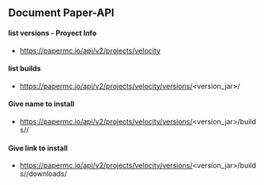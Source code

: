 ## Document Paper-API

#### list versions - Proyect Info
* https://papermc.io/api/v2/projects/velocity

#### list builds
* https://papermc.io/api/v2/projects/velocity/versions/<version_jar>/

#### Give name to install
* https://papermc.io/api/v2/projects/velocity/versions/<version_jar>/builds/<build>/ 

#### Give link to install
* https://papermc.io/api/v2/projects/velocity/versions/<version_jar>/builds/<build>/downloads/<name>